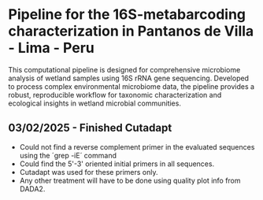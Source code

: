 # Pipeline for the 16S-metabarcoding characterization in Pantanos de Villa - Lima - Peru
This computational pipeline is designed for comprehensive microbiome analysis of wetland samples using 16S rRNA gene sequencing. Developed to process complex environmental microbiome data, the pipeline provides a robust, reproducible workflow for taxonomic characterization and ecological insights in wetland microbial communities.

## 03/02/2025 - Finished Cutadapt
- Could not find a reverse complement primer in the evaluated sequences using the ´grep -iE´ command
- Could find the 5'-3' oriented initial primers in all sequences.
- Cutadapt was used for these primers only.
- Any other treatment will have to be done using quality plot info from DADA2.


